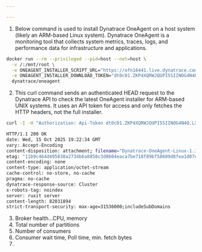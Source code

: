 ```yaml
---

---
```

1. Below command is used to install Dynatrace OneAgent on a host system (likely an ARM-based Linux system). Dynatrace OneAgent is a monitoring tool that collects system metrics, traces, logs, and performance data for infrastructure and applications.
```sh
docker run --rm --privileged --pid=host --net=host \
  -v /:/mnt/root \
  -e ONEAGENT_INSTALLER_SCRIPT_URL="https://ofn16441.live.dynatrace.com/api/v1/deployment/installer/agent/unix/default/latest?arch=arm" \
  -e ONEAGENT_INSTALLER_DOWNLOAD_TOKEN="dt0c01.ZKP4XQRWJQUPI5SIINOG4N4Q.LXGRNEE4JJD5GD5RMI47A2H6VEXXDTQP2HLBLB5M6JAVQVABYNQVV34NBLHS6W7G" \
  dynatrace/oneagent
```

2. This curl command sends an authenticated HEAD request to the Dynatrace API to check the latest OneAgent installer for ARM-based UNIX systems. It uses an API token for access and only fetches the HTTP headers, not the full installer.
```sh
curl -I -H "Authorization: Api-Token dt0c01.ZKP4XQRWJQUPI5SIINOG4N4Q.LXGRNEE4JJD5GD5RMI47A2H6VEXXDTQP2HLBLB5M6JAVQVABYNQVV34NBLHS6W7G" \  "https://ofn16441.live.dynatrace.com/api/v1/deployment/installer/agent/unix/default/latest?arch=arm"
```
```sh
HTTP/1.1 200 OK
date: Wed, 15 Oct 2025 19:22:34 GMT
vary: Accept-Encoding
content-disposition: attachment; filename="Dynatrace-OneAgent-Linux-1.323.40.sh"; size=82031894
etag: "11b9c464d495838a2734b6a8850c3d8604eaca7be718f89bf58609d8fea1d07e"
content-encoding: none
content-type: application/octet-stream
cache-control: no-store, no-cache
pragma: no-cache
dynatrace-response-source: Cluster
x-robots-tag: noindex
server: ruxit server
content-length: 82031894
strict-transport-security: max-age=31536000;includeSubDomains
```

3. Broker health...CPU, memory
4. Total number of partitions
5. Number of consumers
6. Consumer wait time, Poll time, min. fetch bytes
7. 